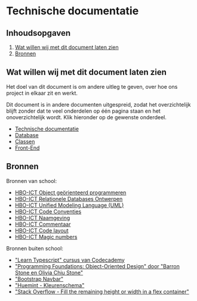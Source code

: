 # Technische documentatie

## Inhoudsopgaven
1. [Wat willen wij met dit document laten zien](#wat-willen-wij-met-dit-document-laten-zien)
5. [Bronnen](#bronnen)

## Wat willen wij met dit document laten zien
Het doel van dit document is om andere uitleg te geven, over hoe ons project in elkaar zit en werkt.

Dit document is in andere documenten uitgespreid, zodat het overzichtelijk blijft zonder dat te veel onderdelen op één pagina staan en het onoverzichtelijk wordt.
Klik hieronder op de gewenste onderdeel.
* [Technische documentatie](./technische%20documentatie.md)
* [Database](./technische%20documenten/Database.md)
* [Classen](./technische%20documenten/Classen.md)
* [Front-End](./technische%20documenten/Front-End.md)


## Bronnen
Bronnen van school:
* [HBO-ICT Object geörienteerd programmeren](https://knowledgebase.hbo-ict-hva.nl/1_beroepstaken/software/ontwerpen/oop/0_oop_intro/)
* [HBO-ICT Relationele Databases Ontwerpen](https://knowledgebase.hbo-ict-hva.nl/1_beroepstaken/software/ontwerpen/relationele_databases/0_relationele_databases/)
* [HBO-ICT Unified Modeling Language (UML)](https://knowledgebase.hbo-ict-hva.nl/1_beroepstaken/software/ontwerpen/uml/0_uml/)
* [HBO-ICT Code Conventies](https://knowledgebase.hbo-ict-hva.nl/1_beroepstaken/software/realiseren/code_conventies/0_code_conventies/)
* [HBO-ICT Naamgeving](https://knowledgebase.hbo-ict-hva.nl/1_beroepstaken/software/realiseren/code_conventies/naamgeving/0_naamgeving/)
* [HBO-ICT Commentaar](https://knowledgebase.hbo-ict-hva.nl/1_beroepstaken/software/realiseren/code_conventies/code_commentaar/)
* [HBO-ICT Code layout](https://knowledgebase.hbo-ict-hva.nl/1_beroepstaken/software/realiseren/code_conventies/code_layout/)
* [HBO-ICT Magic numbers](https://knowledgebase.hbo-ict-hva.nl/1_beroepstaken/software/realiseren/code_conventies/magic_numbers/)

Bronnen buiten school:
* ["Learn Typescript" cursus van Codecademy](https://www.codecademy.com/learn/learn-typescript)
* ["Programming Foundations: Object-Oriented Design" door "Barron Stone en Olivia Chiu Stone"](https://www.linkedin.com/learning/programming-foundations-object-oriented-design-3/)
* ["Bootstrap Navbar"](https://getbootstrap.com/docs/4.0/components/navbar/)   
* ["Huemint - Kleurenschema"](https://huemint.com/website-3/#palette=fcf9e7-d6dadc-00215b-055fa5-f5561f-f9ca16)
* ["Stack Overflow - Fill the remaining height or width in a flex container"](https://stackoverflow.com/questions/37745051/fill-the-remaining-height-or-width-in-a-flex-container)






